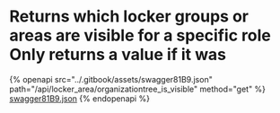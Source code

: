 # Returns which locker groups or areas are visible for a specific role Only returns a value if it was

{% openapi src="../.gitbook/assets/swagger81B9.json" path="/api/locker_area/organizationtree_is_visible" method="get" %}
[swagger81B9.json](../.gitbook/assets/swagger81B9.json)
{% endopenapi %}

